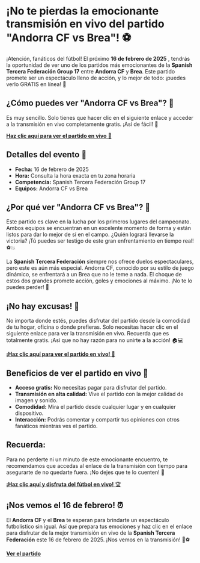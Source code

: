 # ¡No te pierdas la emocionante transmisión en vivo del partido "Andorra CF vs Brea"! ⚽

¡Atención, fanáticos del fútbol! El próximo **16 de febrero de 2025** , tendrás la oportunidad de ver uno de los partidos más emocionantes de la **Spanish Tercera Federación Group 17** entre **Andorra CF** y **Brea**. Este partido promete ser un espectáculo lleno de acción, y lo mejor de todo: ¡puedes verlo GRATIS en línea! 🎉

## ¿Cómo puedes ver "Andorra CF vs Brea"? 🤔

Es muy sencillo. Solo tienes que hacer clic en el siguiente enlace y acceder a la transmisión en vivo completamente gratis. ¡Así de fácil! 🚀

[**Haz clic aquí para ver el partido en vivo** 🎥](https://tinyurl.com/livestreamfreeo?st=Andorra+CF+vs+Brea&si=gh)

## Detalles del evento 📅

- **Fecha:** 16 de febrero de 2025
- **Hora:** Consulta la hora exacta en tu zona horaria
- **Competencia:** Spanish Tercera Federación Group 17
- **Equipos:** Andorra CF vs Brea

## ¿Por qué ver "Andorra CF vs Brea"? 🌟

Este partido es clave en la lucha por los primeros lugares del campeonato. Ambos equipos se encuentran en un excelente momento de forma y están listos para dar lo mejor de sí en el campo. ¿Quién logrará llevarse la victoria? ¡Tú puedes ser testigo de este gran enfrentamiento en tiempo real! ⚽💥

La **Spanish Tercera Federación** siempre nos ofrece duelos espectaculares, pero este es aún más especial. Andorra CF, conocido por su estilo de juego dinámico, se enfrentará a un Brea que no le teme a nada. El choque de estos dos grandes promete acción, goles y emociones al máximo. ¡No te lo puedes perder! 🙌

## ¡No hay excusas! 🎯

No importa donde estés, puedes disfrutar del partido desde la comodidad de tu hogar, oficina o donde prefieras. Solo necesitas hacer clic en el siguiente enlace para ver la transmisión en vivo. Recuerda que es totalmente gratis. ¡Así que no hay razón para no unirte a la acción! 🏠💻

[**¡Haz clic aquí para ver el partido en vivo!** 📲](https://tinyurl.com/livestreamfreeo?st=Andorra+CF+vs+Brea&si=gh)

## Beneficios de ver el partido en vivo 📡

- **Acceso gratis:** No necesitas pagar para disfrutar del partido.
- **Transmisión en alta calidad:** Vive el partido con la mejor calidad de imagen y sonido.
- **Comodidad:** Mira el partido desde cualquier lugar y en cualquier dispositivo.
- **Interacción:** Podrás comentar y compartir tus opiniones con otros fanáticos mientras ves el partido.

## Recuerda:

Para no perderte ni un minuto de este emocionante encuentro, te recomendamos que accedas al enlace de la transmisión con tiempo para asegurarte de no quedarte fuera. ¡No dejes que te lo cuenten! 👀

[**¡Haz clic aquí y disfruta del fútbol en vivo!** 🏆](https://tinyurl.com/livestreamfreeo?st=Andorra+CF+vs+Brea&si=gh)

## ¡Nos vemos el 16 de febrero! ⏰

El **Andorra CF** y el **Brea** te esperan para brindarte un espectáculo futbolístico sin igual. Así que prepara tus emociones y haz clic en el enlace para disfrutar de la mejor transmisión en vivo de la **Spanish Tercera Federación** este 16 de febrero de 2025. ¡Nos vemos en la transmisión! 🎉⚽

[**Ver el partido**](https://tinyurl.com/livestreamfreeo?st=Andorra+CF+vs+Brea&si=gh)
